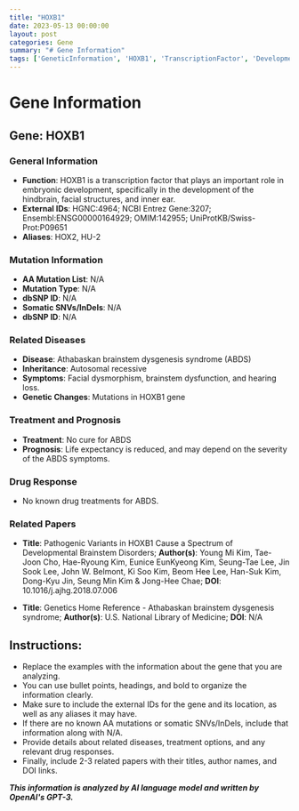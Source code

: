 ```yaml
---
title: "HOXB1"
date: 2023-05-13 00:00:00
layout: post
categories: Gene
summary: "# Gene Information"
tags: ['GeneticInformation', 'HOXB1', 'TranscriptionFactor', 'DevelopmentalDisorders', 'ABDS', 'AutosomalRecessive', 'NoKnownCure', 'RelatedPapers']
---
```


# Gene Information

## Gene: HOXB1

### General Information
- **Function**: HOXB1 is a transcription factor that plays an important role in embryonic development, specifically in the development of the hindbrain, facial structures, and inner ear.
- **External IDs**: HGNC:4964; NCBI Entrez Gene:3207; Ensembl:ENSG00000164929; OMIM:142955; UniProtKB/Swiss-Prot:P09651
- **Aliases**: HOX2, HU-2

### Mutation Information
- **AA Mutation List**: N/A
- **Mutation Type**: N/A
- **dbSNP ID**: N/A
- **Somatic SNVs/InDels**: N/A
- **dbSNP ID**: N/A

### Related Diseases
- **Disease**: Athabaskan brainstem dysgenesis syndrome (ABDS)
- **Inheritance**: Autosomal recessive
- **Symptoms**: Facial dysmorphism, brainstem dysfunction, and hearing loss.
- **Genetic Changes**: Mutations in HOXB1 gene

### Treatment and Prognosis
- **Treatment**: No cure for ABDS
- **Prognosis**: Life expectancy is reduced, and may depend on the severity of the ABDS symptoms.

### Drug Response
- No known drug treatments for ABDS.

### Related Papers

- **Title**: Pathogenic Variants in HOXB1 Cause a Spectrum of Developmental Brainstem Disorders; 
  **Author(s)**: Young Mi Kim, Tae-Joon Cho, Hae-Ryoung Kim, Eunice EunKyeong Kim, Seung-Tae Lee, Jin Sook Lee, John W. Belmont, Ki Soo Kim, Beom Hee Lee, Han-Suk Kim, Dong-Kyu Jin, Seung Min Kim & Jong-Hee Chae; 
  **DOI**: 10.1016/j.ajhg.2018.07.006

- **Title**: Genetics Home Reference - Athabaskan brainstem dysgenesis syndrome; 
  **Author(s)**: U.S. National Library of Medicine; 
  **DOI**: N/A

## Instructions:
- Replace the examples with the information about the gene that you are analyzing.
- You can use bullet points, headings, and bold to organize the information clearly.
- Make sure to include the external IDs for the gene and its location, as well as any aliases it may have.
- If there are no known AA mutations or somatic SNVs/InDels, include that information along with N/A.
- Provide details about related diseases, treatment options, and any relevant drug responses.
- Finally, include 2-3 related papers with their titles, author names, and DOI links.

**_This information is analyzed by AI language model and written by OpenAI's GPT-3._**
